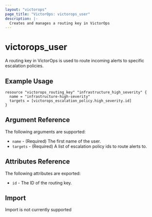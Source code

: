 ```yaml
---
layout: "victorops"
page_title: "VictorOps: victorops_user"
description: |-
  Creates and manages a routing key in VictorOps
---
```


# victorops\_user

A routing key in VictorOps is used to route incoming alerts to specific escalation policies.

## Example Usage

```hcl
resource "victorops_routing_key" "infrastructure_high_severity" {
  name = "infrastructure-high-severity"
  targets = [victorops_escalation_policy.high_severity.id]
}
```

## Argument Reference

The following arguments are supported:

* `name` - (Required) The first name of the user.
* `targets` - (Required) A list of escalation policy ids to route alerts to.

## Attributes Reference

The following attributes are exported:

* `id` - The ID of the routing key.

## Import

Import is not currently supported
